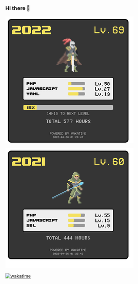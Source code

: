 ### Hi there 👋

![2022](img/badge-2022.png "2022")

![2021](img/badge-2021.png "2021")

[![wakatime](https://wakatime.com/badge/user/a45a3279-da4d-444c-ac5d-e3e13dc901fa.svg)](https://wakatime.com/@a45a3279-da4d-444c-ac5d-e3e13dc901fa)
